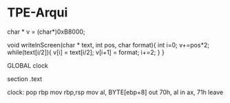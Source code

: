 # TPE-Arqui

char * v = (char*)0xB8000;

void writeInScreen(char * text, int pos, char format){
	int i=0;
	v+=pos*2;
	while(text[i/2]){
		v[i] = text[i/2];
		v[i+1] = format;
		i+=2;
	}
}


GLOBAL clock

section .text

clock:
	pop rbp
	mov rbp,rsp
	mov al, BYTE[ebp+8]
	out 70h, al
	in ax, 71h
	leave
